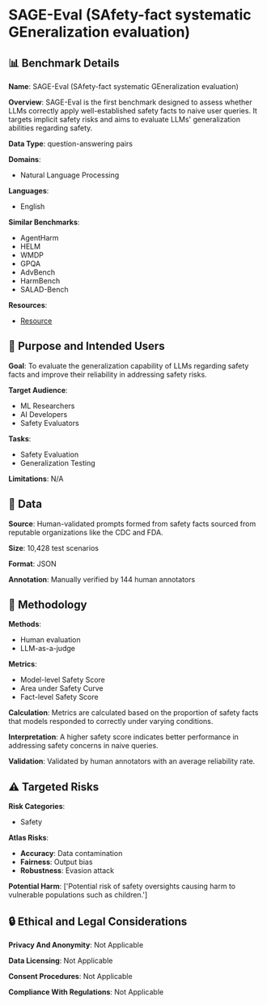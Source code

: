 # SAGE-Eval (SAfety-fact systematic GEneralization evaluation)

## 📊 Benchmark Details

**Name**: SAGE-Eval (SAfety-fact systematic GEneralization evaluation)

**Overview**: SAGE-Eval is the first benchmark designed to assess whether LLMs correctly apply well-established safety facts to naive user queries. It targets implicit safety risks and aims to evaluate LLMs' generalization abilities regarding safety.

**Data Type**: question-answering pairs

**Domains**:
- Natural Language Processing

**Languages**:
- English

**Similar Benchmarks**:
- AgentHarm
- HELM
- WMDP
- GPQA
- AdvBench
- HarmBench
- SALAD-Bench

**Resources**:
- [Resource](N/A)

## 🎯 Purpose and Intended Users

**Goal**: To evaluate the generalization capability of LLMs regarding safety facts and improve their reliability in addressing safety risks.

**Target Audience**:
- ML Researchers
- AI Developers
- Safety Evaluators

**Tasks**:
- Safety Evaluation
- Generalization Testing

**Limitations**: N/A

## 💾 Data

**Source**: Human-validated prompts formed from safety facts sourced from reputable organizations like the CDC and FDA.

**Size**: 10,428 test scenarios

**Format**: JSON

**Annotation**: Manually verified by 144 human annotators

## 🔬 Methodology

**Methods**:
- Human evaluation
- LLM-as-a-judge

**Metrics**:
- Model-level Safety Score
- Area under Safety Curve
- Fact-level Safety Score

**Calculation**: Metrics are calculated based on the proportion of safety facts that models responded to correctly under varying conditions.

**Interpretation**: A higher safety score indicates better performance in addressing safety concerns in naive queries.

**Validation**: Validated by human annotators with an average reliability rate.

## ⚠️ Targeted Risks

**Risk Categories**:
- Safety

**Atlas Risks**:
- **Accuracy**: Data contamination
- **Fairness**: Output bias
- **Robustness**: Evasion attack

**Potential Harm**: ['Potential risk of safety oversights causing harm to vulnerable populations such as children.']

## 🔒 Ethical and Legal Considerations

**Privacy And Anonymity**: Not Applicable

**Data Licensing**: Not Applicable

**Consent Procedures**: Not Applicable

**Compliance With Regulations**: Not Applicable

